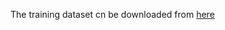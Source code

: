The training dataset cn be downloaded from [here](https://drive.google.com/drive/folders/11R40PdKmEBYpntgvVmQFbsE7LfIK8UEv?usp=sharing)
